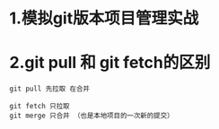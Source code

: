 # 1.模拟git版本项目管理实战



# 2.git pull 和 git fetch的区别

    git pull 先拉取 在合并

    git fetch 只拉取
    git merge 只合并 （也是本地项目的一次新的提交）
